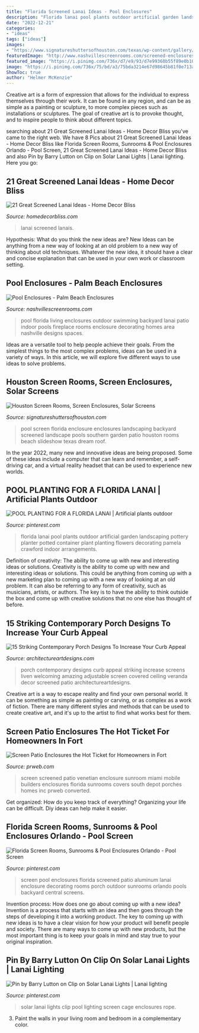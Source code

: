 ```yaml
---
title: "Florida Screened Lanai Ideas - Pool Enclosures"
description: "Florida lanai pool plants outdoor artificial garden landscaping pottery planter potted container plant planting flowers decorating pamela crawford indoor arrangements"
date: "2022-12-21"
categories:
- "ideas"
tags: ["ideas"]
images:
- "https://www.signatureshuttersofhouston.com/texas/wp-content/gallery/pool-enclosures/pool-enclosure-02.jpg"
featuredImage: "http://www.nashvillescreenrooms.com/screened-enclosures/wp-content/uploads/2015/10/nashville-pool-enclosure-0131.jpg"
featured_image: "https://i.pinimg.com/736x/d7/e9/93/d7e99360b55f89e0b1036f38f1ce5de6--solar-clip.jpg"
image: "https://i.pinimg.com/736x/75/bd/a3/75bda3214e67d98645b81f0e713afe9e.jpg"
ShowToc: true
author: "Helmer McKenzie"
---
```



Creative art is a form of expression that allows for the individual to express themselves through their work. It can be found in any region, and can be as simple as a painting or sculpture, to more complex pieces such as installations or sculptures. The goal of creative art is to provoke thought, and to inspire people to think about different topics.

	

		
searching about 21 Great Screened Lanai Ideas - Home Decor Bliss you've came to the right web. We have 8 Pics about 21 Great Screened Lanai Ideas - Home Decor Bliss like Florida Screen Rooms, Sunrooms &amp; Pool Enclosures Orlando - Pool Screen, 21 Great Screened Lanai Ideas - Home Decor Bliss and also Pin by Barry Lutton on Clip on Solar Lanai Lights | Lanai lighting. Here you go:
		
    
## 21 Great Screened Lanai Ideas - Home Decor Bliss

<img loading=lazy src="https://homedecorbliss.com/wp-content/uploads/2021/06/Rustic-inspired-lanai-with-a-scenic-view-of-the-beach.jpg" onerror="this.onerror=null;this.src='https://tse2.mm.bing.net/th?id=OIP.r6KPQ5k3HPW8RcUbJStB0wHaE8&amp;pid=15.1';" alt="21 Great Screened Lanai Ideas - Home Decor Bliss">

_Source: homedecorbliss.com_

>lanai screened lanais. 

	

Hypothesis: What do you think the new ideas are?
New Ideas can be anything from a new way of looking at an old problem to a new way of thinking about old techniques. Whatever the new idea, it should have a clear and concise explanation that can be used in your own work or classroom setting.

    
## Pool Enclosures - Palm Beach Enclosures

<img loading=lazy src="http://www.nashvillescreenrooms.com/screened-enclosures/wp-content/uploads/2015/10/nashville-pool-enclosure-0131.jpg" onerror="this.onerror=null;this.src='https://tse4.mm.bing.net/th?id=OIP.Lmq4F5T-xSGsKEAGFDpH_wHaFO&amp;pid=15.1';" alt="Pool Enclosures - Palm Beach Enclosures">

_Source: nashvillescreenrooms.com_

>pool florida living enclosures outdoor swimming backyard lanai patio indoor pools fireplace rooms enclosure decorating homes area nashville designs spaces. 

	

Ideas are a versatile tool to help people achieve their goals. From the simplest things to the most complex problems, ideas can be used in a variety of ways. In this article, we will explore five different ways to use ideas to solve problems.

    
## Houston Screen Rooms, Screen Enclosures, Solar Screens

<img loading=lazy src="https://www.signatureshuttersofhouston.com/texas/wp-content/gallery/pool-enclosures/pool-enclosure-02.jpg" onerror="this.onerror=null;this.src='https://tse3.mm.bing.net/th?id=OIP.WUvMAiyyd9vKBQnLBZtDPwHaFj&amp;pid=15.1';" alt="Houston Screen Rooms, Screen Enclosures, Solar Screens">

_Source: signatureshuttersofhouston.com_

>pool screen florida enclosure enclosures landscaping backyard screened landscape pools southern garden patio houston rooms beach slideshow texas dream roof. 

	

In the year 2022, many new and innovative ideas are being proposed. Some of these ideas include a computer that can learn and remember, a self-driving car, and a virtual reality headset that can be used to experience new worlds.

    
## POOL PLANTING FOR A FLORIDA LANAI | Artificial Plants Outdoor

<img loading=lazy src="https://i.pinimg.com/736x/75/bd/a3/75bda3214e67d98645b81f0e713afe9e.jpg" onerror="this.onerror=null;this.src='https://tse4.mm.bing.net/th?id=OIP.04gwwx9KE0AnoazFt_ZTyAHaHa&amp;pid=15.1';" alt="POOL PLANTING FOR A FLORIDA LANAI | Artificial plants outdoor">

_Source: pinterest.com_

>florida lanai pool plants outdoor artificial garden landscaping pottery planter potted container plant planting flowers decorating pamela crawford indoor arrangements. 

	

Definition of creativity: The ability to come up with new and interesting ideas or solutions.
Creativity is the ability to come up with new and interesting ideas or solutions. This could be anything from coming up with a new marketing plan to coming up with a new way of looking at an old problem. It can also be referring to any form of creativity, such as musicians, artists, or authors. The key is to have the ability to think outside the box and come up with creative solutions that no one else has thought of before.

    
## 15 Striking Contemporary Porch Designs To Increase Your Curb Appeal

<img loading=lazy src="http://www.architectureartdesigns.com/wp-content/uploads/2015/03/15-Striking-Contemporary-Porch-Designs-To-Increase-Your-Curb-Appeal-3-630x898.jpg" onerror="this.onerror=null;this.src='https://tse4.mm.bing.net/th?id=OIP.i91adyCIgnHYn55cNxYgoQHaKj&amp;pid=15.1';" alt="15 Striking Contemporary Porch Designs To Increase Your Curb Appeal">

_Source: architectureartdesigns.com_

>porch contemporary designs curb appeal striking increase screens liven welcoming amazing adjustable screen covered ceiling veranda decor screened patio architectureartdesigns. 

	

Creative art is a way to escape reality and find your own personal world. It can be something as simple as painting or carving, or as complex as a work of fiction. There are many different styles and methods that can be used to create creative art, and it's up to the artist to find what works best for them.

    
## Screen Patio Enclosures The Hot Ticket For Homeowners In Fort

<img loading=lazy src="http://ww1.prweb.com/prfiles/2013/04/29/11283554/0000011687-20121023_venetian_0004.jpg" onerror="this.onerror=null;this.src='https://tse4.mm.bing.net/th?id=OIP.8HN0waAGoqvJNP_OfvYnKgHaFs&amp;pid=15.1';" alt="Screen Patio Enclosures the Hot Ticket for Homeowners in Fort">

_Source: prweb.com_

>screen screened patio venetian enclosure sunroom miami mobile builders enclosures florida sunrooms covers south depot porches homes inc prweb converted. 

	

Get organized: How do you keep track of everything?
Organizing your life can be difficult. Diy ideas can help make it easier.

    
## Florida Screen Rooms, Sunrooms &amp; Pool Enclosures Orlando - Pool Screen

<img loading=lazy src="https://i.pinimg.com/736x/b6/cf/9b/b6cf9b8ad0c195a229c0ddc0cfe425b9.jpg" onerror="this.onerror=null;this.src='https://tse3.mm.bing.net/th?id=OIP.PLSwUUjmvlr_p2ERfhBjJAHaE7&amp;pid=15.1';" alt="Florida Screen Rooms, Sunrooms &amp; Pool Enclosures Orlando - Pool Screen">

_Source: pinterest.com_

>screen pool enclosures florida screened patio aluminum lanai enclosure decorating rooms porch outdoor sunrooms orlando pools backyard central screens. 

	

Invention process: How does one go about coming up with a new idea?
Invention is a process that starts with an idea and then goes through the steps of developing it into a working product. The key to coming up with new ideas is to have a clear vision for how your product will benefit people and society. There are many ways to come up with new products, but the most important thing is to keep your goals in mind and stay true to your original inspiration.

    
## Pin By Barry Lutton On Clip On Solar Lanai Lights | Lanai Lighting

<img loading=lazy src="https://i.pinimg.com/736x/d7/e9/93/d7e99360b55f89e0b1036f38f1ce5de6--solar-clip.jpg" onerror="this.onerror=null;this.src='https://tse1.mm.bing.net/th?id=OIP.THzCgGX7ZuTM41AhjPqfkAHaJ4&amp;pid=15.1';" alt="Pin by Barry Lutton on Clip on Solar Lanai Lights | Lanai lighting">

_Source: pinterest.com_

>solar lanai lights clip pool lighting screen cage enclosures rope. 

	

3. Paint the walls in your living room and bedroom in a complementary color. 

